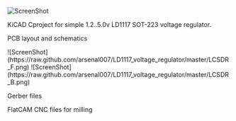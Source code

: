 ![ScreenShot](https://raw.github.com/arsenal007/LD1117_voltage_regulator/master/schematics.jpg)
<p>KiCAD Cproject for simple 1.2..5.0v LD1117 SOT-223 voltage regulator.</p>
<p>PCB layout and schematics</p>
![ScreenShot](https://raw.github.com/arsenal007/LD1117_voltage_regulator/master/LCSDR_F.png)
![ScreenShot](https://raw.github.com/arsenal007/LD1117_voltage_regulator/master/LCSDR_B.png)
<p>Gerber files</p>
<p>FlatCAM CNC files for milling</p>
